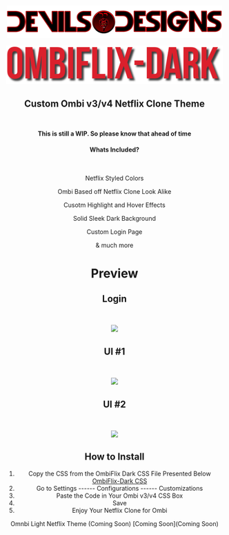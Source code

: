 <div align="center">
  <img src="https://github.com/DevilsDesigns/Jellyfin-DarkFlix-Theme/blob/main/Logos/DevilsDesigns-Logo-Github.png?raw=true" height="75" width="500"><br>



![](Preview/OmbiFlix-Dark/OmbiFlix-Logo.png)<br>


<div align="center">
<h2>Custom Ombi v3/v4 Netflix Clone Theme</h2> <br>


<div align="center">


**This is still a WIP. So please know that ahead of time**<br>




</div>



<div align="center">
<h4>Whats Included?</h4><br>



 Netflix Styled Colors<br>
 
 
 Ombi Based off Netflix Clone Look Alike<br>
 
 
 Cusotm Highlight and Hover Effects<br>
 
 
 Solid Sleek Dark Background<br>
 
 
 Custom Login Page<br>
 
 
 & much more<br>

</div>



<div align="center"><h1>Preview</h1>



<h2>Login</h2><br>




<img src="https://github.com/DevilsDesigns/OmbiFlix-Themes/blob/main/Preview/OmbiFlix-Dark/Login.gif?raw=true"><br>

  


<h2>UI #1</h2><br>



<img src="https://github.com/DevilsDesigns/OmbiFlix-Themes/blob/main/Preview/OmbiFlix-Dark/UI.gif?raw=true"><br>



<h2>UI #2</h2><br>



<img src="https://github.com/DevilsDesigns/OmbiFlix-Themes/blob/main/Preview/OmbiFlix-Dark/UI2.gif?raw=true"><br>





 
<h2>How to Install</h2>


 1. Copy the CSS from the OmbiFlix Dark CSS File Presented Below <br>
 [OmbiFlix-Dark CSS](https://github.com/DevilsDesigns/OmbiFlix-Themes/blob/main/OmbiFlix-Dark/OmbiFlix-Dark.css) <br>
 2. Go to Settings ------ Configurations ------ Customizations <br>
 3. Paste the Code in Your Ombi v3/v4 CSS Box <br>
 4. Save <br>
 5. Enjoy Your Netflix Clone for Ombi<br>

</div>



<div align="center">
  Omnbi Light Netflix Theme (Coming Soon)
[Coming Soon](Coming Soon)
  </div>
